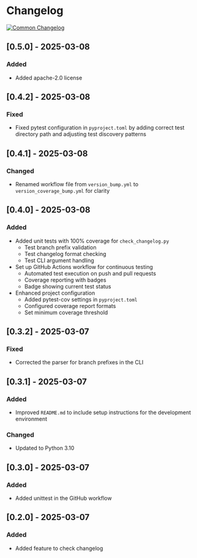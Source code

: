 # Changelog
[![Common Changelog](https://common-changelog.org/badge.svg)](https://common-changelog.org)

## [0.5.0] - 2025-03-08

### Added

- Added apache-2.0 license

## [0.4.2] - 2025-03-08

### Fixed

- Fixed pytest configuration in `pyproject.toml` by adding correct test directory path and adjusting test discovery patterns

## [0.4.1] - 2025-03-08

### Changed

- Renamed workflow file from `version_bump.yml` to `version_coverage_bump.yml` for clarity

## [0.4.0] - 2025-03-08

### Added

- Added unit tests with 100% coverage for `check_changelog.py`
  - Test branch prefix validation
  - Test changelog format checking
  - Test CLI argument handling
- Set up GitHub Actions workflow for continuous testing
  - Automated test execution on push and pull requests
  - Coverage reporting with badges
  - Badge showing current test status
- Enhanced project configuration
  - Added pytest-cov settings in `pyproject.toml`
  - Configured coverage report formats
  - Set minimum coverage threshold

## [0.3.2] - 2025-03-07

### Fixed

- Corrected the parser for branch prefixes in the CLI

## [0.3.1] - 2025-03-07

### Added

- Improved `README.md` to include setup instructions for the development environment

### Changed

- Updated to Python 3.10

## [0.3.0] - 2025-03-07

### Added

- Added unittest in the GitHub workflow

## [0.2.0] - 2025-03-07

### Added

- Added feature to check changelog

